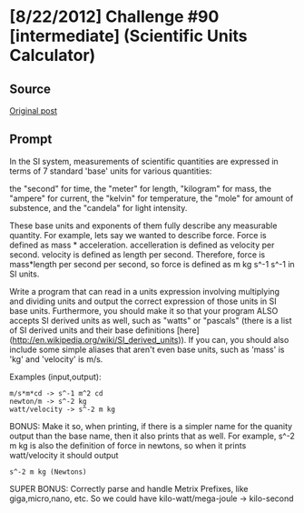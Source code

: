 # [8/22/2012] Challenge #90 [intermediate] (Scientific Units Calculator)

## Source

[Original post](https://old.reddit.com/r/dailyprogrammer/comments/ynw65/8222012_challenge_90_intermediate_scientific/)

## Prompt

In the SI system, measurements of scientific quantities are expressed in terms of 7 standard 'base' units for various quantities:

the "second" for time, the "meter" for length, "kilogram" for mass, the "ampere" for current, the "kelvin" for temperature, the "mole" for amount of substence, and the
"candela" for light intensity.

These base units and exponents of them fully describe any measurable quantity. For example, lets say we wanted to describe force.  Force is defined as mass * acceleration.
accelleration is defined as velocity per second.  velocity is defined as length per second.   Therefore, force is mass*length per second per second, so force is defined as
m kg s^-1 s^-1 in SI units.

Write a program that can read in a units expression involving multiplying and dividing units and output the correct expression of those units in SI base units.  Furthermore, you should make it so that your program ALSO accepts SI derived units as well, such as "watts" or "pascals" (there is a list of SI derived units and their base definitions [here] (http://en.wikipedia.org/wiki/SI_derived_units)).  If you can, you should also include some simple aliases that aren't even base units, such as 'mass' is 'kg' and 'velocity' is m/s.

Examples (input,output):

    m/s*m*cd -> s^-1 m^2 cd
    newton/m -> s^-2 kg
    watt/velocity -> s^-2 m kg

BONUS:  Make it so, when printing, if there is a simpler name for the quanity output than the base name, then it also prints that as well.  For example, s^-2 m kg is also
the definition of force in newtons, so when it prints watt/velocity it should output

    s^-2 m kg (Newtons)


SUPER BONUS:  Correctly parse and handle Metrix Prefixes, like giga,micro,nano, etc.  So we could have
     kilo-watt/mega-joule -> kilo-second
